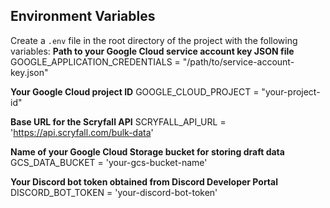## Environment Variables
Create a `.env` file in the root directory of the project with the following variables:
**Path to your Google Cloud service account key JSON file**
GOOGLE_APPLICATION_CREDENTIALS = "/path/to/service-account-key.json"

**Your Google Cloud project ID**
GOOGLE_CLOUD_PROJECT = "your-project-id"

**Base URL for the Scryfall API**
SCRYFALL_API_URL = 'https://api.scryfall.com/bulk-data'

**Name of your Google Cloud Storage bucket for storing draft data**
GCS_DATA_BUCKET = 'your-gcs-bucket-name'

**Your Discord bot token obtained from Discord Developer Portal**
DISCORD_BOT_TOKEN = 'your-discord-bot-token'